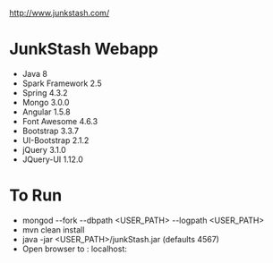 http://www.junkstash.com/

# JunkStash Webapp
* Java 8
* Spark Framework 2.5
* Spring 4.3.2
* Mongo 3.0.0
* Angular 1.5.8
* Font Awesome 4.6.3
* Bootstrap 3.3.7
* UI-Bootstrap 2.1.2
* jQuery 3.1.0
* JQuery-UI 1.12.0

# To Run
* mongod --fork --dbpath <USER_PATH> --logpath <USER_PATH>
* mvn clean install
* java -jar <USER_PATH>/junkStash.jar <PORT> (defaults 4567)
* Open browser to : localhost:<PORT>

